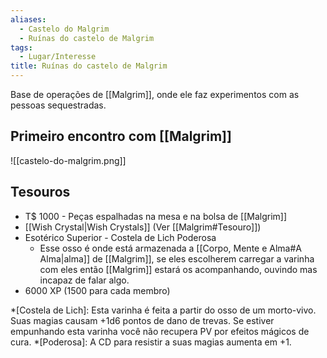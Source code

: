 ```yaml
---
aliases:
  - Castelo do Malgrim
  - Ruínas do castelo de Malgrim
tags:
  - Lugar/Interesse
title: Ruínas do castelo de Malgrim
---
```

Base de operações de [[Malgrim]], onde ele faz experimentos com as pessoas sequestradas.

## Primeiro encontro com [[Malgrim]]
![[castelo-do-malgrim.png]]

## Tesouros
* T$ 1000 - Peças espalhadas na mesa e na bolsa de [[Malgrim]]
* [[Wish Crystal|Wish Crystals]] (Ver [[Malgrim#Tesouro]])
* Esotérico Superior - Costela de Lich Poderosa
    * Esse osso é onde está armazenada a [[Corpo, Mente e Alma#A Alma|alma]] de [[Malgrim]], se eles escolherem carregar a varinha com eles então [[Malgrim]] estará os acompanhando, ouvindo mas incapaz de falar algo.
* 6000 XP (1500 para cada membro)

<!-- O item que eu rolei originalmente era essa espada curta, mas eu achei meio estranho um necromante com uma espada então botei meu próprio item superior -->
<!-- * Arma Superior - Espada Curta [(Injeção Alquímica)](#tesouro-rolado "Um minúsculo frasco de cerâmica ou vidro é inserido ao longo da arma, junto com um mecanismo injetor ativado por impacto. Um ataque que acerte causa seu dano normal e libera uma carga de um preparado (como ácido ou fogo alquímico) ou de água benta, que atinge o alvo automaticamente. A melhoria tem espaço para 2 doses. Carregá-la exige uma ação completa e o gasto dos itens com os quais você quiser carregá-la."). **Descrever** que a arma tem um pequeno compartimento no cabo para inserir um alquímico preparado. -->

*[Costela de Lich]: Esta varinha é feita a partir do osso de um morto-vivo. Suas magias causam +1d6 pontos de dano de trevas. Se estiver empunhando esta varinha você não recupera PV por efeitos mágicos de cura.
*[Poderosa]: A CD para resistir a suas magias aumenta em +1.
